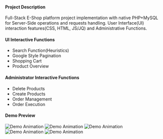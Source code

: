 #### Project Description

Full-Stack E-Shop platform project implementation with native PHP+MySQL for
Server-Side operations and requests handling. User Interface(UI) interaction features(CSS, HTML, JS/JQ)
and Administrative Functions.

#### UI Interactive Functions
* Search Function(Heuristics)
* Google Style Pagination
* Shopping Cart
* Product Overview

#### Administrator Interactive Functions
* Delete Products 
* Create Products
* Order Management
* Order Execution

#### Demo Preview
![Demo Animation](../Images/products.jpg?raw=true)
![Demo Animation](../Images/shopping_cart.jpg?raw=true)
![Demo Animation](../Images/product_overview.jpg?raw=true)
![Demo Animation](../Images/prod_create.jpg?raw=true)
![Demo Animation](../Images/orders.jpg?raw=true)

